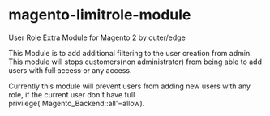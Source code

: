 # magento-limitrole-module
User Role Extra Module for Magento 2 by outer/edge

This Module is to add additional filtering to the user creation from admin. This module will stops customers(non administrator) from being able to add users with <s>full access or</s> any access. 

Currently this module will prevent users from adding new users with any role, if the current user don't have full privilege('Magento_Backend::all'=allow).

